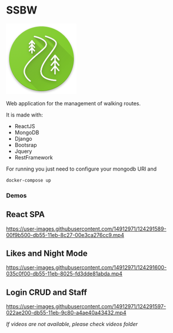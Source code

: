 # SSBW

![](mii_ssbw_icon.png)

Web application for the management of walking routes.

It is made with:
- ReactJS
- MongoDB
- Django
- Bootsrap
- Jquery
- RestFramework


For running you just need to configure your mongodb URI and

```bash
docker-compose up
```


### Demos

## React SPA
https://user-images.githubusercontent.com/14912971/124291589-00f9b500-db55-11eb-8c27-00e3ca276cc9.mp4


## Likes and Night Mode
https://user-images.githubusercontent.com/14912971/124291600-035c0f00-db55-11eb-8025-fd3dde81abda.mp4

## Login CRUD and Staff
https://user-images.githubusercontent.com/14912971/124291597-022ae200-db55-11eb-9c80-a4ae40a43432.mp4


*If videos are not available, please check _videos_ folder*
